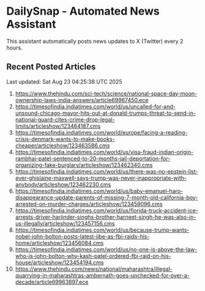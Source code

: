 # DailySnap - Automated News Assistant

This assistant automatically posts news updates to X (Twitter) every 2 hours.

## Recent Posted Articles

Last updated: Sat Aug 23 04:25:38 UTC 2025

1. https://www.thehindu.com/sci-tech/science/national-space-day-moon-ownership-laws-india-answers/article69967450.ece
2. https://timesofindia.indiatimes.com/world/us/uncalled-for-and-unsound-chicago-mayor-hits-out-at-donald-trumps-threat-to-send-in-national-guard-cites-crime-drop-legal-limits/articleshow/123464187.cms
3. https://timesofindia.indiatimes.com/world/europe/facing-a-reading-crisis-denmark-wants-to-make-books-cheaper/articleshow/123463586.cms
4. https://timesofindia.indiatimes.com/world/us/visa-fraud-indian-origin-rambhai-patel-sentenced-to-20-months-jail-deportation-for-organizing-fake-burglary/articleshow/123462340.cms
5. https://timesofindia.indiatimes.com/world/us/there-was-no-epstein-list-ever-ghislaine-maxwell-says-trump-was-never-inappropriate-with-anybody/articleshow/123462230.cms
6. https://timesofindia.indiatimes.com/world/us/baby-emanuel-haro-disappearance-update-parents-of-missing-7-month-old-california-boy-arrested-on-murder-charges/articleshow/123459096.cms
7. https://timesofindia.indiatimes.com/world/us/florida-truck-accident-ice-arrests-driver-harjinder-singhs-brother-harneet-singh-he-was-also-in-us-illegally/articleshow/123457156.cms
8. https://timesofindia.indiatimes.com/world/us/because-trump-wants-nobel-john-bolton-posts-latest-jibe-as-fbi-raids-his-home/articleshow/123456084.cms
9. https://timesofindia.indiatimes.com/world/us/no-one-is-above-the-law-who-is-john-bolton-why-kash-patel-ordered-fbi-raid-on-his-house/articleshow/123454194.cms
10. https://www.thehindu.com/news/national/maharashtra/illegal-quarrying-in-maharashtras-ambernath-goes-unchecked-for-over-a-decade/article69963897.ece
